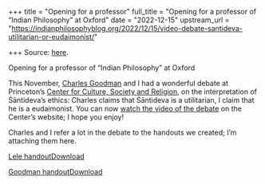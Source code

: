 +++
title = "Opening for a professor"
full_title = "Opening for a professor of “Indian Philosophy” at Oxford"
date = "2022-12-15"
upstream_url = "https://indianphilosophyblog.org/2022/12/15/video-debate-santideva-utilitarian-or-eudaimonist/"

+++
Source: [here](https://indianphilosophyblog.org/2022/12/15/video-debate-santideva-utilitarian-or-eudaimonist/).

Opening for a professor of “Indian Philosophy” at Oxford

This November, [Charles Goodman](https://www.binghamton.edu/philosophy/faculty/profile.html?id=cgoodman) and I had a wonderful debate at Princeton’s [Center for Culture, Society and Religion](https://csr.princeton.edu/), on the interpretation of Śāntideva’s ethics: Charles claims that Śāntideva is a utilitarian, I claim that he is a eudaimonist. You can now [watch the video of the debate](https://csr.princeton.edu/medialibrary/santideva-utilitarian-or-eudaimonist) on the Center’s website; I hope you enjoy!

Charles and I refer a lot in the debate to the handouts we created; I’m attaching them here.

[Lele handout](https://loveofallwisdom.com/wp-content/uploads/2022/12/quotes-and-references-Lele.pdf)[Download](https://loveofallwisdom.com/wp-content/uploads/2022/12/quotes-and-references-Lele.pdf)

[Goodman handout](https://loveofallwisdom.com/wp-content/uploads/2022/12/Goodman-Śāntideva-Utilitarian-or-Eudaimonist-Handout.pdf)[Download](https://loveofallwisdom.com/wp-content/uploads/2022/12/Goodman-Śāntideva-Utilitarian-or-Eudaimonist-Handout.pdf)
